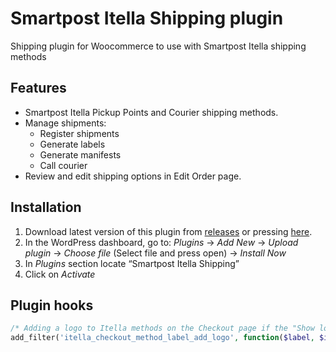 # Smartpost Itella Shipping plugin

Shipping plugin for Woocommerce to use with Smartpost Itella shipping methods

## Features

* Smartpost Itella Pickup Points and Courier shipping methods.
* Manage shipments:
    *   Register shipments 
    *   Generate labels 
    *   Generate manifests
    *   Call courier
* Review and edit shipping options in Edit Order page. 


## Installation

1. Download latest version of this plugin from [releases](https://github.com/ItellaPlugins/itella-shipping-woocommerce/releases) or pressing [here](https://github.com/ItellaPlugins/itella-shipping-woocommerce/releases/latest/download/itella-shipping.zip).
2. In the WordPress dashboard, go to:
 *Plugins* -> *Add New* -> *Upload plugin* -> *Choose file* (Select file and press open) -> *Install Now*
3. In *Plugins* section locate “Smartpost Itella Shipping”
4. Click on *Activate*

## Plugin hooks

```php
/* Adding a logo to Itella methods on the Checkout page if the "Show logo in Checkout" parameter is activated in the plugin settings */
add_filter('itella_checkout_method_label_add_logo', function($label, $image_url, $method_id, $org_label) { return $label; }, 10, 4);
```

